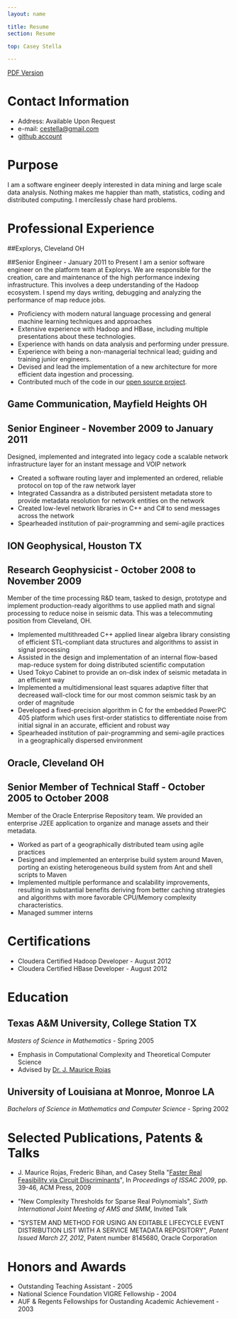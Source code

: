 ```yaml
---
layout: name

title: Resume
section: Resume

top: Casey Stella

---
```


[PDF Version](/files/resume/resume.pdf)

Contact Information
===================
* Address: Available Upon Request
* e-mail: [cestella@gmail.com](mailto:cestella@gmail.com)
* [github account](http://github.com/cestella)

Purpose
=======
I am a software engineer deeply interested in data mining and large scale data analysis.
Nothing makes me happier than math, statistics, coding and distributed computing. 
I mercilessly chase hard problems.

Professional Experience
=======================

##Explorys, Cleveland OH 

##Senior Engineer - January 2011 to Present
I am a senior software engineer on the platform team at Explorys. We are responsible for the creation, care and
maintenance of the high performance indexing infrastructure.  This involves a deep understanding
of the Hadoop ecosystem.  I spend my days writing, debugging and analyzing the performance of map reduce jobs.

* Proficiency with modern natural language processing and general 
 machine learning techniques and approaches
* Extensive experience with Hadoop and HBase, including multiple presentations about these technologies.
* Experience with hands on data analysis and performing under pressure.
* Experience with being a non-managerial technical lead; guiding and training
 junior engineers.
* Devised and lead the implementation of a new architecture for more efficient data ingestion and processing.
* Contributed much of the code in our [open source project](http://github.com/ExplorysMedical/Apothecary).

## Game Communication, Mayfield Heights OH

## Senior Engineer - November 2009 to January 2011

Designed, implemented and integrated into legacy code a scalable network
infrastructure layer for an instant message and VOIP network

* Created a software routing layer and implemented an ordered, reliable
  protocol on top of the raw network layer
* Integrated Cassandra as a distributed persistent metadata store to
  provide metadata resolution for network entities on the network
* Created low-level network libraries in C++ and C# to send messages
  across the network
* Spearheaded institution of pair-programming and semi-agile practices

## ION Geophysical, Houston TX

## Research Geophysicist - October 2008 to November 2009

Member of the time processing R&D team, tasked to design,
prototype and implement production-ready algorithms to 
use applied math and signal processing to reduce noise 
in seismic data.  This was a telecommuting position from
Cleveland, OH.

* Implemented multithreaded C++ applied linear algebra library consisting of efficient STL-compliant data structures and algorithms to assist in signal processing
* Assisted in the design and implementation of an internal flow-based map-reduce system for doing distributed scientific computation
* Used Tokyo Cabinet to provide an on-disk index of seismic metadata in an efficient way
* Implemented a multidimensional least squares adaptive filter that decreased wall-clock time for our most common seismic task by an order of magnitude
* Developed a fixed-precision algorithm in C for the embedded PowerPC 405 platform which uses first-order statistics to differentiate noise from initial signal in an accurate, efficient and robust way
* Spearheaded institution of pair-programming and semi-agile practices in a geographically dispersed environment

## Oracle, Cleveland OH

## Senior Member of Technical Staff - October 2005 to October 2008

Member of the Oracle Enterprise Repository team.  We 
provided an enterprise J2EE application to organize 
and manage assets and their metadata. 

* Worked as part of a geographically distributed team using agile practices
* Designed and implemented an enterprise build system around Maven, porting an existing heterogeneous build system from Ant and shell scripts to Maven
* Implemented multiple performance and scalability improvements, resulting in substantial benefits deriving from better caching strategies and algorithms with more favorable CPU/Memory complexity characteristics.
* Managed summer interns

Certifications
==============
* Cloudera Certified Hadoop Developer - August 2012
* Cloudera Certified HBase Developer - August 2012

Education
=========

## Texas A&M University, College Station TX

_Masters of Science in Mathematics_ - Spring 2005
* Emphasis in Computational Complexity and Theoretical Computer Science
* Advised by [Dr. J. Maurice Rojas](http://www.math.tamu.edu/~rojas/)

## University of Louisiana at Monroe, Monroe LA

_Bachelors of Science in Mathematics and Computer Science_ - Spring 2002

Selected Publications, Patents & Talks
======================================

* J. Maurice Rojas, Frederic Bihan, and Casey Stella
    "[Faster Real Feasibility via Circuit Discriminants](/files/papers/faster_real_feasibility_via_circuit_discrimination.pdf)",
    In _Proceedings of ISSAC 2009_, pp. 39-46, ACM Press, 2009

* "New Complexity Thresholds for Sparse Real Polynomials",
  _Sixth International Joint Meeting of AMS and SMM_, Invited Talk

* "SYSTEM AND METHOD FOR USING AN EDITABLE LIFECYCLE EVENT DISTRIBUTION LIST WITH A SERVICE METADATA REPOSITORY",
  _Patent Issued March 27, 2012_, Patent number 8145680, Oracle Corporation

Honors and Awards
=================

*    Outstanding Teaching Assistant - 2005
*    National Science Foundation VIGRE Fellowship - 2004
*    AUF & Regents Fellowships for Oustanding Academic Achievement - 2003

